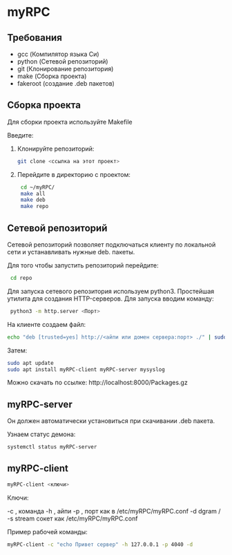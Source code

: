 # myRPC


## Требования

- gcc (Компилятор языка Си)
- python (Сетевой репозиторий)
- git (Клонирование репозитория)
- make (Сборка проекта)
- fakeroot (создание .deb пакетов)

## Сборка проекта

Для сборки проекта используйте Makefile

Введите:

1. Клонируйте репозиторий:
   ```bash
   git clone <ссылка на этот проект>
   ```
2. Перейдите в директорию с проектом:
   ```bash
    cd ~/myRPC/
    make all
    make deb
    make repo
   ```
   
## Сетевой репозиторий 

Сетевой репозиторий позволяет подключаться клиенту по локальной сети и устанавливать нужные deb. пакеты.

Для того чтобы запустить репозиторий перейдите:

   ```bash
    cd repo
   ```
Для запуска сетевого репозитория используем python3. Простейшая утилита для создания HTTP-серверов.
Для запуска вводим команду:

   ```bash
    python3 -m http.server <Порт>
   ```

На клиенте создаем файл:

   ```bash
   echo "deb [trusted=yes] http://<айпи или домен сервера:порт> ./" | sudo tee /etc/apt/sources.list.d/myrpc.list
   ```

Затем: 

   ```bash
   sudo apt update
sudo apt install myRPC-client myRPC-server mysyslog

   ```

Можно скачать по ссылке: http://localhost:8000/Packages.gz

## myRPC-server

Он должен автоматически установиться при скачивании .deb пакета.

Узнаем статус демона:
   ```bash
   systemctl status myRPC-server
   ```

## myRPC-client

   ```bash
   myRPC-client <ключи>
   ```
Ключи:

-c , команда
-h , айпи
-p , порт как в /etc/myRPC/myRPC.conf
-d dgram / -s stream сокет как /etc/myRPC/myRPC.conf

Пример рабочей команды:
   ```bash
   myRPC-client -c "echo Привет сервер" -h 127.0.0.1 -p 4040 -d
   ```

